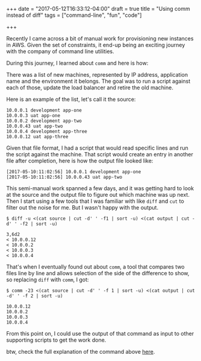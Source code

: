 +++
date = "2017-05-12T16:33:12-04:00"
draft = true
title = "Using comm instead of diff"
tags = ["command-line", "fun", "code"]

+++

Recently I came across a bit of manual work for provisioning new instances in AWS. Given the set of constraints, it end-up being an exciting journey with the company of command line utilities.

During this journey, I learned about `comm` and here is how:

There was a list of new machines, represented by IP address, application name and the environment it belongs. The goal was to run a script against each of those, update the load balancer and retire the old machine.

Here is an example of the list, let's call it the source:

```
10.0.0.1 development app-one
10.0.0.3 uat app-one
10.0.0.2 development app-two
10.0.0.43 uat app-two
10.0.0.4 development app-three
10.0.0.12 uat app-three
```

Given that file format, I had a script that would read specific lines and run the script against the machine. That script would create an entry in another file after completion, here is how the output file looked like:

```
[2017-05-10:11:02:56] 10.0.0.1 development app-one
[2017-05-10:11:02:56] 10.0.0.43 uat app-two
```

This semi-manual work spanned a few days, and it was getting hard to look at the source and the output file to figure out which machine was up next. Then I start using a few tools that I was familiar with like `diff` and `cut` to filter out the noise for me. But I wasn't happy with the output.

```
$ diff -u <(cat source | cut -d' ' -f1 | sort -u) <(cat output | cut -d' ' -f2 | sort -u)

3,6d2
< 10.0.0.12
< 10.0.0.2
< 10.0.0.3
< 10.0.0.4
```

That's when I eventually found out about `comm`, a tool that compares two files line by line and allows selection of the side of the difference to show, so replacing `diff` with `comm`, I got:

```
$ comm -23 <(cat source | cut -d' ' -f 1 | sort -u) <(cat output | cut -d' ' -f 2 | sort -u)

10.0.0.12
10.0.0.2
10.0.0.3
10.0.0.4
```

From this point on, I could use the output of that command as input to other supporting scripts to get the work done.

btw, check the full explanation of the command above [here](https://explainshell.com/explain?cmd=comm+-23+%3C%28cat+source+%7C+cut+-d%27+%27+-f+1+%7C+sort+-u%29+%3C%28cat+output+%7C+cut+-d%27+%27+-f+2+%7C+sort+-u%29).
